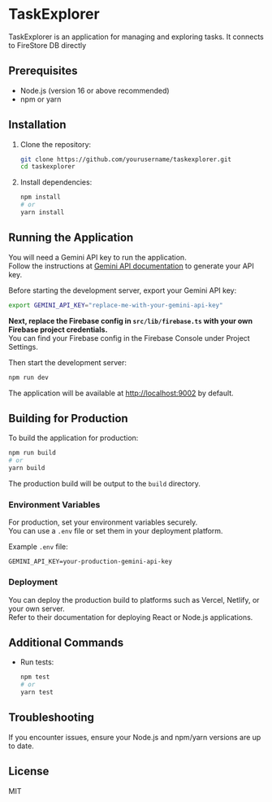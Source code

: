 # TaskExplorer

TaskExplorer is an application for managing and exploring tasks. It connects to FireStore DB directly

## Prerequisites

- Node.js (version 16 or above recommended)
- npm or yarn

## Installation

1. Clone the repository:
   ```bash
   git clone https://github.com/yourusername/taskexplorer.git
   cd taskexplorer
   ```

2. Install dependencies:
   ```bash
   npm install
   # or
   yarn install
   ```

## Running the Application

You will need a Gemini API key to run the application.  
Follow the instructions at [Gemini API documentation](https://ai.google.dev/gemini-api/docs) to generate your API key.

Before starting the development server, export your Gemini API key:

```bash
export GEMINI_API_KEY="replace-me-with-your-gemini-api-key"
```

**Next, replace the Firebase config in `src/lib/firebase.ts` with your own Firebase project credentials.**  
You can find your Firebase config in the Firebase Console under Project Settings.

Then start the development server:

```bash
npm run dev
```

The application will be available at [http://localhost:9002](http://localhost:9002) by default.

## Building for Production

To build the application for production:

```bash
npm run build
# or
yarn build
```

The production build will be output to the `build` directory.

### Environment Variables

For production, set your environment variables securely.  
You can use a `.env` file or set them in your deployment platform.

Example `.env` file:
```
GEMINI_API_KEY=your-production-gemini-api-key
```

### Deployment

You can deploy the production build to platforms such as Vercel, Netlify, or your own server.  
Refer to their documentation for deploying React or Node.js applications.

## Additional Commands

- Run tests:
  ```bash
  npm test
  # or
  yarn test
  ```

## Troubleshooting

If you encounter issues, ensure your Node.js and npm/yarn versions are up to date.

## License

MIT
